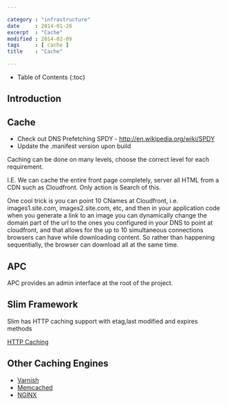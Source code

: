 ```yaml
---

category : "infrastructure"
date     : 2014-01-20
excerpt  : "Cache"
modified : 2014-02-09
tags     : [ cache ]
title    : "Cache"

---
```


* Table of Contents
{:toc}

## Introduction

## Cache

* Check out DNS Prefetching
    SPDY - http://en.wikipedia.org/wiki/SPDY
* Update the .manifest version upon build

Caching can be done on many levels, choose the correct level for each requirement.

I.E. We can cache the entire front page completely, server all HTML
from a CDN such as Cloudfront. Only action is Search of this.

One cool trick is you can point 10 CNames at Cloudfront, i.e. images1.site.com, images2.site.com, etc,
and then in your application code when you generate a link to an image you can dynamically change
the domain part of the url to the ones you configured in your DNS to point at cloudfront, and that
allows for the up to 10 simultaneous connections browsers can have while downloading content.
So rather than happening sequentially, the browser can download all at the same time.

## APC

APC provides an admin interface at the root of the project.

## Slim Framework

Slim has HTTP caching support with etag,last modified and expires methods

[HTTP Caching](http://docs.slimframework.com/#HTTP-Caching-Overview)

## Other Caching Engines

* [Varnish](https://www.varnish-cache.org/)
* [Memcached](http://memcached.org/)
* [NGINX](http://nginx.org/)
